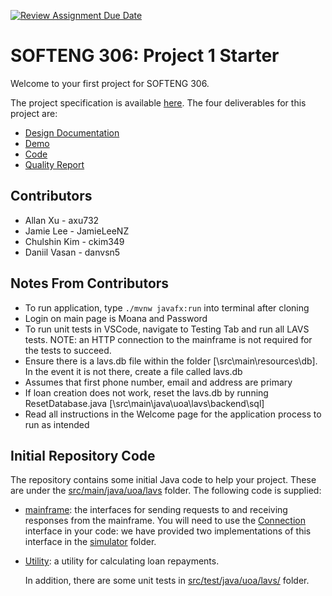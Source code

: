 [![Review Assignment Due Date](https://classroom.github.com/assets/deadline-readme-button-22041afd0340ce965d47ae6ef1cefeee28c7c493a6346c4f15d667ab976d596c.svg)](https://classroom.github.com/a/5pVslkgH)

# SOFTENG 306: Project 1 Starter

Welcome to your first project for SOFTENG 306.

The project specification is available [here](https://canvas.auckland.ac.nz/courses/105857/files/13471322). The four deliverables for this project are:

- [Design Documentation](https://canvas.auckland.ac.nz/courses/105857/assignments/400876)
- [Demo](https://canvas.auckland.ac.nz/courses/105857/assignments/400878)
- [Code](https://canvas.auckland.ac.nz/courses/105857/assignments/400879)
- [Quality Report](https://canvas.auckland.ac.nz/courses/105857/assignments/404409)

## Contributors

- Allan Xu - axu732
- Jamie Lee - JamieLeeNZ
- Chulshin Kim - ckim349
- Daniil Vasan - danvsn5

## Notes From Contributors

- To run application, type `./mvnw javafx:run` into terminal after cloning
- Login on main page is Moana and Password
- To run unit tests in VSCode, navigate to Testing Tab and run all LAVS tests. NOTE: an HTTP connection to the mainframe is not required for the tests to succeed.
- Ensure there is a lavs.db file within the folder [\src\main\resources\db]. In the event it is not there, create a file called lavs.db
- Assumes that first phone number, email and address are primary
- If loan creation does not work, reset the lavs.db by running ResetDatabase.java [\src\main\java\uoa\lavs\backend\sql]
- Read all instructions in the Welcome page for the application process to run as intended

## Initial Repository Code

The repository contains some initial Java code to help your project. These are under the [src/main/java/uoa/lavs](src/main/java/uoa/lavs) folder. The following code is supplied:

- [mainframe](src/main/java/uoa/lavs/mainframe): the interfaces for sending requests to and receiving responses from the mainframe. You will need to use the [Connection](src/main/java/uoa/lavs/mainframe/Connection.java) interface in your code: we have provided two implementations of this interface in the [simulator](src/main/java/uoa/lavs/mainframe/simulator/) folder.
- [Utility](src/main/java/uoa/lavs/utility/): a utility for calculating loan repayments.

  In addition, there are some unit tests in [src/test/java/uoa/lavs/](src/test/java/uoa/lavs/) folder.
